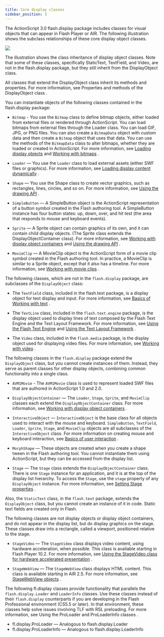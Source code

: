 ```yaml
---
title: Core display classes
sidebar_position: 3
---
```


The ActionScript 3.0 flash.display package includes classes for visual objects that can appear in Flash Player or AIR. The following illustration shows the subclass relationships of these core display object classes.

![](images/dp_DisplayObject_subclasses.png)

The illustration shows the class inheritance of display object classes. Note that some of these classes, specifically StaticText, TextField, and Video, are not in the flash.display package, but they still inherit from the DisplayObject class.

All classes that extend the DisplayObject class inherit its methods and properties. For more information, see Properties and methods of the DisplayObject class .

You can instantiate objects of the following classes contained in the flash.display package:

- `Bitmap` - You use the `Bitmap` class to define bitmap objects, either loaded from external files or rendered through ActionScript. You can load bitmaps from external files through the Loader class. You can load GIF, JPG, or PNG files. You can also create a `BitmapData` object with custom data and then create a `Bitmap` object that uses that data. You can use the methods of the `BitmapData` class to alter bitmaps, whether they are loaded or created in ActionScript. For more information, see [Loading display objects](loading-display-content-dynamically.md) and [Working with bitmaps](../working-with-bitmaps/index.md) .

- `Loader` — You use the `Loader` class to load external assets (either SWF files or graphics). For more information, see [Loading display content dynamically](loading-display-content-dynamically.md) .

- `Shape` — You use the Shape class to create vector graphics, such as rectangles, lines, circles, and so on. For more information, see [Using the drawing API](../using-the-drawing-api/index.md) .

- `SimpleButton` — A SimpleButton object is the ActionScript representation of a button symbol created in the Flash authoring tool. A SimpleButton instance has four button states: up, down, over, and hit test (the area that responds to mouse and keyboard events).

- `Sprite` — A Sprite object can contain graphics of its own, and it can contain child display objects. (The Sprite class extends the DisplayObjectContainer class). For more information, see [Working with display object containers](working-with-display-objects/working-with-display-object-containers.md) and [Using the drawing API](../using-the-drawing-api/index.md) .

- `MovieClip` — A MovieClip object is the ActionScript form of a movie clip symbol created in the Flash authoring tool. In practice, a MovieClip is similar to a Sprite object, except that it also has a timeline. For more information, see [Working with movie clips](../working-with-movie-clips/index.md) .

The following classes, which are not in the `flash.display` package, are subclasses of the `DisplayObject` class:

- The `TextField` class, included in the flash.text package, is a display object for text display and input. For more information, see [Basics of Working with text](../../text/basics-of-working-with-text.md) .

- The `TextLine` class, included in the `flash.text.engine` package, is the display object used to display lines of text composed by the Flash Text Engine and the Text Layout Framework. For more information, see [Using the Flash Text Engine](../../text/using-the-flash-text-engine/index.md) and [Using the Text Layout Framework](../../text/using-the-text-layout-framework.md) .

- The `Video` class, included in the `flash.media` package, is the display object used for displaying video files. For more information, see [Working with video](../../rich-media-content/working-with-video/index.md) .

The following classes in the `flash.display` package extend the `DisplayObject` class, but you cannot create instances of them. Instead, they serve as parent classes for other display objects, combining common functionality into a single class.

- `AVM1Movie` - The `AVM1Movie` class is used to represent loaded SWF files that are authored in ActionScript 1.0 and 2.0.
- `DisplayObjectContainer` — The `Loader`, `Stage`, `Sprite`, and `MovieClip` classes each extend the `DisplayObjectContainer` class. For more information, see [Working with display object containers](working-with-display-objects/working-with-display-object-containers.md) .

- `InteractiveObject` — `InteractiveObject` is the base class for all objects used to interact with the mouse and keyboard. `SimpleButton`, `TextField`, `Loader`, `Sprite`, `Stage`, and `MovieClip` objects are all subclasses of the `InteractiveObject` class. For more information on creating mouse and keyboard interaction, see [Basics of user interaction](../../user-interaction/basics-of-user-interaction.md) .

- `MorphShape` — These objects are created when you create a shape tween in the Flash authoring tool. You cannot instantiate them using ActionScript, but they can be accessed from the display list.

- `Stage` — The `Stage` class extends the `DisplayObjectContainer` class. There is one `Stage` instance for an application, and it is at the top of the display list hierarchy. To access the `Stage`, use the `stage` property of any `DisplayObject` instance. For more information, see [Setting Stage properties](working-with-display-objects/setting-stage-properties.md) .

Also, the `StaticText` class, in the `flash.text` package, extends the `DisplayObject` class, but you cannot create an instance of it in code. Static text fields are created only in Flash.

The following classes are not display objects or display object containers, and do not appear in the display list, but do display graphics on the stage. These classes draw into a rectangle, called a viewport, positioned relative to the stage.

- `StageVideo` — The `StageVideo` class displays video content, using hardware acceleration, when possible. This class is available starting in Flash Player 10.2. For more information, see [Using the StageVideo class for hardware accelerated presentation](../../rich-media-content/working-with-video/using-the-stagevideo-class.md) .

- `StageWebView` — The `StageWebView` class displays HTML content. This class is available starting in AIR 2.5. For more information, see [StageWebView objects](../../html-content-in-air/displaying-html-content-in-mobile-apps.md) .

The following fl.display classes provide functionality that parallels the `flash.display.Loader` and `LoaderInfo` classes. Use these classes instead of their `flash.display` counterparts if you are developing in the Flash Professional environment (CS5.5 or later). In that environment, these classes help solve issues involving TLF with RSL preloading. For more information, see Using the ProLoader and ProLoaderInfo classes .

- fl.display.ProLoader — Analogous to flash.display.Loader
- fl.display.ProLoaderInfo — Analogous to flash.display.LoaderInfo
